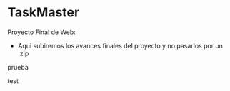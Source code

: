 # TaskMaster

Proyecto Final de Web:

  - Aqui subiremos los avances finales del proyecto y no pasarlos por un .zip

prueba

test
    
